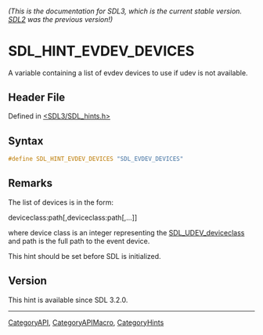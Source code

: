 ###### (This is the documentation for SDL3, which is the current stable version. [SDL2](https://wiki.libsdl.org/SDL2/) was the previous version!)
# SDL_HINT_EVDEV_DEVICES

A variable containing a list of evdev devices to use if udev is not available.

## Header File

Defined in [<SDL3/SDL_hints.h>](https://github.com/libsdl-org/SDL/blob/main/include/SDL3/SDL_hints.h)

## Syntax

```c
#define SDL_HINT_EVDEV_DEVICES "SDL_EVDEV_DEVICES"
```

## Remarks

The list of devices is in the form:

deviceclass:path[,deviceclass:path[,...]]

where device class is an integer representing the
[SDL_UDEV_deviceclass](SDL_UDEV_deviceclass) and path is the full path to
the event device.

This hint should be set before SDL is initialized.

## Version

This hint is available since SDL 3.2.0.

----
[CategoryAPI](CategoryAPI), [CategoryAPIMacro](CategoryAPIMacro), [CategoryHints](CategoryHints)

